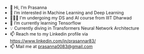 - 👋 Hi, I’m Prasanna
- 👀 I’m interested in Machine Learning and Deep Learning
- 🧑🏻‍💻 I'm undergoing my DS and AI course from IIIT Dharwad
- 🌱 I’m currently learning Tensorflow
- 💡 Currently diving in Transformers Neural Network Architecture 
- 📫 Reach me to my Linkedin profile via https://www.linkedin.com/in/prasannar83/
- 📫 Mail me at prasanna0083@gmail.com

<!---
83here/83here is a ✨ special ✨ repository because its `README.md` (this file) appears on your GitHub profile.
You can click the Preview link to take a look at your changes.
--->

